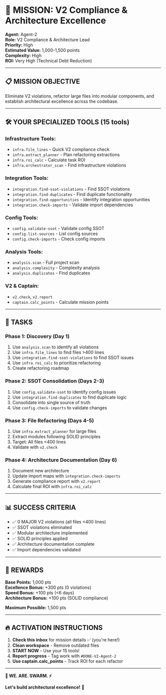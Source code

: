 # 🎯 MISSION: V2 Compliance & Architecture Excellence

**Agent:** Agent-2  
**Role:** V2 Compliance & Architecture Lead  
**Priority:** High  
**Estimated Value:** 1,000-1,500 points  
**Complexity:** High  
**ROI:** Very High (Technical Debt Reduction)

---

## 📋 MISSION OBJECTIVE

Eliminate V2 violations, refactor large files into modular components, and establish architectural excellence across the codebase.

---

## 🛠️ YOUR SPECIALIZED TOOLS (15 tools)

### **Infrastructure Tools:**
- `infra.file_lines` - Quick V2 compliance check
- `infra.extract_planner` - Plan refactoring extractions
- `infra.roi_calc` - Calculate task ROI
- `infra.orchestrator_scan` - Find infrastructure violations

### **Integration Tools:**
- `integration.find-ssot-violations` - Find SSOT violations
- `integration.find-duplicates` - Find duplicate functionality
- `integration.find-opportunities` - Identify integration opportunities
- `integration.check-imports` - Validate import dependencies

### **Config Tools:**
- `config.validate-ssot` - Validate config SSOT
- `config.list-sources` - List config sources
- `config.check-imports` - Check config imports

### **Analysis Tools:**
- `analysis.scan` - Full project scan
- `analysis.complexity` - Complexity analysis
- `analysis.duplicates` - Find duplicates

### **V2 & Captain:**
- `v2.check`, `v2.report`
- `captain.calc_points` - Calculate mission points

---

## 🎯 TASKS

### **Phase 1: Discovery (Day 1)**
1. Use `analysis.scan` to identify all violations
2. Use `infra.file_lines` to find files >400 lines
3. Use `integration.find-ssot-violations` to find SSOT issues
4. Use `infra.roi_calc` to prioritize refactoring
5. Create refactoring roadmap

### **Phase 2: SSOT Consolidation (Days 2-3)**
1. Use `config.validate-ssot` to identify config issues
2. Use `integration.find-duplicates` to find duplicate logic
3. Consolidate into single source of truth
4. Use `config.check-imports` to validate changes

### **Phase 3: File Refactoring (Days 4-5)**
1. Use `infra.extract_planner` for large files
2. Extract modules following SOLID principles
3. Target: All files <400 lines
4. Validate with `v2.check`

### **Phase 4: Architecture Documentation (Day 6)**
1. Document new architecture
2. Update import maps with `integration.check-imports`
3. Generate compliance report with `v2.report`
4. Calculate final ROI with `infra.roi_calc`

---

## 📊 SUCCESS CRITERIA

- ✅ 0 MAJOR V2 violations (all files <400 lines)
- ✅ SSOT violations eliminated
- ✅ Modular architecture implemented
- ✅ SOLID principles applied
- ✅ Architecture documentation complete
- ✅ Import dependencies validated

---

## 🎁 REWARDS

**Base Points:** 1,000 pts  
**Excellence Bonus:** +300 pts (0 violations)  
**Speed Bonus:** +100 pts (<6 days)  
**Architecture Bonus:** +100 pts (SOLID compliance)

**Maximum Possible:** 1,500 pts

---

## 🔥 ACTIVATION INSTRUCTIONS

1. **Check this inbox** for mission details ✅ (you're here!)
2. **Clean workspace** - Remove outdated files
3. **START NOW** - Use your 15 tools!
4. **Report progress** - Tag work with `#DONE-V2-Agent-2`
5. **Use captain.calc_points** - Track ROI for each refactor

---

**🐝 WE. ARE. SWARM. ⚡**

**Let's build architectural excellence!** 🚀

